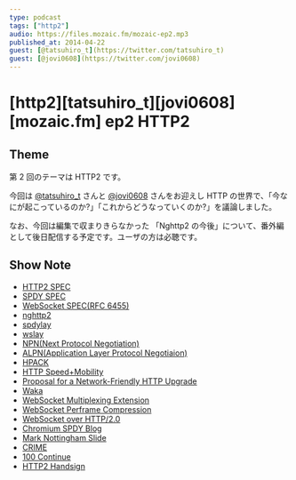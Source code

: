 ```yaml
---
type: podcast
tags: ["http2"]
audio: https://files.mozaic.fm/mozaic-ep2.mp3
published_at: 2014-04-22
guest: [@tatsuhiro_t](https://twitter.com/tatsuhiro_t)
guest: [@jovi0608](https://twitter.com/jovi0608)
---
```


# [http2][tatsuhiro_t][jovi0608][mozaic.fm] ep2 HTTP2

## Theme

第 2 回のテーマは HTTP2 です。

今回は [@tatsuhiro_t](https://twitter.com/tatsuhiro_t) さんと [@jovi0608](https://twitter.com/jovi0608) さんをお迎えし HTTP の世界で、「今なにが起こっているのか?」「これからどうなっていくのか?」を議論しました。

なお、今回は編集で収まりきらなかった 「Nghttp2 の今後」について、番外編として後日配信する予定です。ユーザの方は必聴です。

## Show Note

- [HTTP2 SPEC](http://tools.ietf.org/html/draft-ietf-httpbis-http2)
- [SPDY SPEC](http://www.chromium.org/spdy/spdy-protocol)
- [WebSocket SPEC(RFC 6455)](https://tools.ietf.org/html/rfc6455)
- [nghttp2](https://github.com/tatsuhiro-t/nghttp2)
- [spdylay](https://github.com/tatsuhiro-t/spdylay)
- [wslay](https://github.com/tatsuhiro-t/wslay)
- [NPN(Next Protocol Negotiation)](https://technotes.googlecode.com/git/nextprotoneg.html)
- [ALPN(Application Layer Protocol Negotiaion)](http://tools.ietf.org/html/draft-ietf-tls-applayerprotoneg)
- [HPACK](http://tools.ietf.org/html/draft-ietf-httpbis-header-compression)
- [HTTP Speed+Mobility](http://tools.ietf.org/html/draft-montenegro-httpbis-speed-mobility)
- [Proposal for a Network-Friendly HTTP Upgrade](https://tools.ietf.org/html/draft-tarreau-httpbis-network-friendly)
- [Waka](http://tools.ietf.org/agenda/83/slides/slides-83-httpbis-5.pdf)
- [WebSocket Multiplexing Extension](http://tools.ietf.org/html/draft-ietf-hybi-websocket-multiplexing)
- [WebSocket Perframe Compression](http://tools.ietf.org/html/draft-ietf-hybi-websocket-perframe-compression)
- [WebSocket over HTTP/2.0](http://tools.ietf.org/html/draft-hirano-httpbis-websocket-over-http2)
- [Chromium SPDY Blog](http://blog.chromium.org/2012/01/making-web-speedier-and-safer-with-spdy.html)
- [Mark Nottingham Slide](http://www.slideshare.net/mnot/what-http20-will-do-for-you)
- [CRIME](https://www.imperialviolet.org/2012/09/21/crime.html)
- [100 Continue](http://www.studyinghttp.net/connections%23UseOfThe100Status)
- [HTTP2 Handsign](https://twitter.com/tatsuhiro_t/status/452469688425922560)

